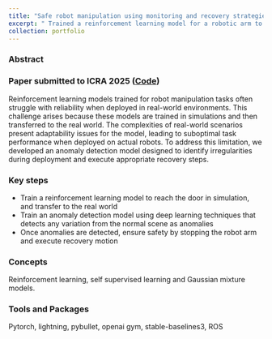 ```yaml
---
title: "Safe robot manipulation using monitoring and recovery strategies"
excerpt: " Trained a reinforcement learning model for a robotic arm to reach door handles in simulation and successfully transferred it to real-world. Developed a self-supervised learning-based anomaly detection model to monitor irregularities and implemented recovery steps.<br/><img src='/images/rl.gif'>"
collection: portfolio
---
```

### Abstract

### Paper submitted to ICRA 2025 ([Code](https://github.com/bharathsanthanam94/robust-robot-policy-execution))

Reinforcement learning models trained for robot manipulation tasks often struggle with reliability when deployed in real-world environments. This challenge arises because these models are trained in simulations and then transferred to the real world. The complexities of real-world scenarios present adaptability issues for the model, leading to suboptimal task performance when deployed on actual robots. To address this limitation, we developed an anomaly detection model designed to identify irregularities during deployment and execute appropriate recovery steps.


### Key steps

- Train a reinforcement learning model to reach the door in simulation, and transfer to the real world
- Train an anomaly detection model using deep learning techniques that detects any variation from the normal scene as anomalies
- Once anomalies are detected, ensure safety by stopping the robot arm and execute recovery motion

### Concepts

Reinforcement learning, self supervised learning and Gaussian mixture models.

### Tools and Packages

Pytorch, lightning, pybullet, openai gym, stable-baselines3, ROS
